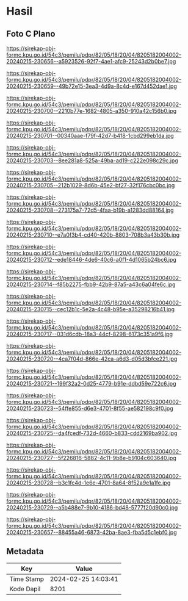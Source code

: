 # Hasil

## Foto C Plano

https://sirekap-obj-formc.kpu.go.id/54c3/pemilu/pdpr/82/05/18/20/04/8205182004002-20240215-230656--a5923526-92f7-4ae1-afc9-25243d2b0be7.jpg

https://sirekap-obj-formc.kpu.go.id/54c3/pemilu/pdpr/82/05/18/20/04/8205182004002-20240215-230659--49b72e15-3ea3-4d9a-8c4d-e167d452dae1.jpg

https://sirekap-obj-formc.kpu.go.id/54c3/pemilu/pdpr/82/05/18/20/04/8205182004002-20240215-230700--2210b77e-1682-4805-a350-910a42c156b0.jpg

https://sirekap-obj-formc.kpu.go.id/54c3/pemilu/pdpr/82/05/18/20/04/8205182004002-20240215-230701--00340aae-f79f-42d7-b418-1cbd299eb1da.jpg

https://sirekap-obj-formc.kpu.go.id/54c3/pemilu/pdpr/82/05/18/20/04/8205182004002-20240215-230703--8ee281a8-525a-49ba-ad19-c222e098c29c.jpg

https://sirekap-obj-formc.kpu.go.id/54c3/pemilu/pdpr/82/05/18/20/04/8205182004002-20240215-230705--212b1029-8d6b-45e2-bf27-32f176cbc0bc.jpg

https://sirekap-obj-formc.kpu.go.id/54c3/pemilu/pdpr/82/05/18/20/04/8205182004002-20240215-230708--273175a7-72d5-4faa-b19b-a1283dd88164.jpg

https://sirekap-obj-formc.kpu.go.id/54c3/pemilu/pdpr/82/05/18/20/04/8205182004002-20240215-230710--e7a0f3b4-cd40-420b-8803-708b3a43b30b.jpg

https://sirekap-obj-formc.kpu.go.id/54c3/pemilu/pdpr/82/05/18/20/04/8205182004002-20240215-230712--ede18446-4de6-40c6-a0f1-4d1065b24bc6.jpg

https://sirekap-obj-formc.kpu.go.id/54c3/pemilu/pdpr/82/05/18/20/04/8205182004002-20240215-230714--f85b2275-fbb9-42b9-87a5-a43c6a04fe6c.jpg

https://sirekap-obj-formc.kpu.go.id/54c3/pemilu/pdpr/82/05/18/20/04/8205182004002-20240215-230715--cec12b1c-5e2a-4c48-b95e-a35298216b41.jpg

https://sirekap-obj-formc.kpu.go.id/54c3/pemilu/pdpr/82/05/18/20/04/8205182004002-20240215-230717--031d6cdb-18a3-44cf-8298-6173c351a9f6.jpg

https://sirekap-obj-formc.kpu.go.id/54c3/pemilu/pdpr/82/05/18/20/04/8205182004002-20240215-230720--4ca7f04d-866e-42ca-a6d3-d05d3bfce221.jpg

https://sirekap-obj-formc.kpu.go.id/54c3/pemilu/pdpr/82/05/18/20/04/8205182004002-20240215-230721--199f32a2-0d25-4779-b91e-ddbd59e722c6.jpg

https://sirekap-obj-formc.kpu.go.id/54c3/pemilu/pdpr/82/05/18/20/04/8205182004002-20240215-230723--54ffe855-d6e3-4701-8f55-ae582198c9f0.jpg

https://sirekap-obj-formc.kpu.go.id/54c3/pemilu/pdpr/82/05/18/20/04/8205182004002-20240215-230725--da4fcedf-732d-4660-b833-cdd2169ba902.jpg

https://sirekap-obj-formc.kpu.go.id/54c3/pemilu/pdpr/82/05/18/20/04/8205182004002-20240215-230727--5f226816-5882-4c11-9b8e-b9104c603640.jpg

https://sirekap-obj-formc.kpu.go.id/54c3/pemilu/pdpr/82/05/18/20/04/8205182004002-20240215-230728--b3c1fc4d-1e6e-4701-8a64-8f52a9e1a1fe.jpg

https://sirekap-obj-formc.kpu.go.id/54c3/pemilu/pdpr/82/05/18/20/04/8205182004002-20240215-230729--a5b488e7-9b10-4186-bd48-5777f20d90c0.jpg

https://sirekap-obj-formc.kpu.go.id/54c3/pemilu/pdpr/82/05/18/20/04/8205182004002-20240215-230657--88455a46-6873-42ba-8ae3-fba5d5c1ebf0.jpg


## Metadata

| Key        | Value               |
| ---------- | ------------------- |
| Time Stamp | 2024-02-25 14:03:41 |
| Kode Dapil | 8201                |



